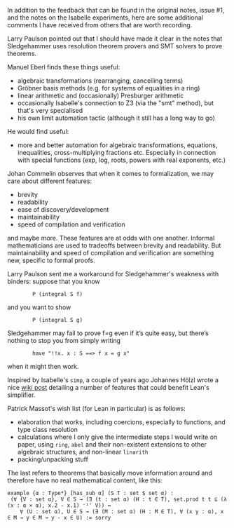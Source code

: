 In addition to the feedback that can be found in the original notes, issue #1, and the notes on the Isabelle experiments, here are some additional comments I have received from others that are worth recording.

Larry Paulson pointed out that I should have made it clear in the notes that Sledgehammer uses resolution theorem provers and SMT solvers to prove theorems.

Manuel Eberl finds these things useful:

- algebraic transformations (rearranging, cancelling terms)
- Gröbner basis methods (e.g. for systems of equalities in a ring)
- linear arithmetic and (occasionally) Presburger arithmetic
- occasionally Isabelle's connection to Z3 (via the "smt" method), but that's very specialised
- his own limit automation tactic (although it still has a long way to go)

He would find useful:

- more and better automation for algebraic transformations, equations, inequalities, cross-multiplying fractions etc. Especially in connection with special functions (exp, log, roots, powers with real exponents, etc.)

Johan Commelin observes that when it comes to formalization, we may care about different features:

- brevity
- readability
- ease of discovery/development
- maintainability
- speed of compilation and verification

and maybe more. These features are at odds with one another. Informal mathematicians are used to tradeoffs between brevity and readability. But maintainability and speed of compilation and verification are something new, specific to formal proofs.

Larry Paulson sent me a workaround for Sledgehammer's weakness with binders: suppose that you know
```
        P (integral S f)
```
and you want to show
```
        P (integral S g)
```
Sledgehammer may fail to prove f=g even if it’s quite easy, but there’s nothing to stop you from simply writing
```
        have "!!x. x : S ==> f x = g x"
```
when it might then work.

Inspired by Isabelle's `simp`, a couple of years ago Johannes Hölzl wrote a nice [wiki post](https://github.com/leanprover/lean/wiki/Simplifier-Features) detailing a number of features that could benefit Lean's simplifier.

Patrick Massot's wish list (for Lean in particular) is as follows:

- elaboration that works, including coercions, especially to functions, and type class resolution
- calculations where I only give the intermediate steps I would write on paper, using `ring`, `abel` and their non-existent extensions to other algebraic structures, and non-linear `linarith`
- packing/unpacking stuff

The last refers to theorems that basically move information around and therefore have no real mathematical content, like this:
```
example {α : Type*} [has_sub α] (S T : set $ set α) :
 (∀ {V : set α}, V ∈ S → (∃ (t : set α) (H : t ∈ T), set.prod t t ⊆ (λ (x : α × α), x.2 - x.1) ⁻¹' V)) ↔
    ∀ (U : set α), U ∈ S → (∃ (M : set α) (H : M ∈ T), ∀ (x y : α), x ∈ M → y ∈ M → y - x ∈ U) := sorry
```

